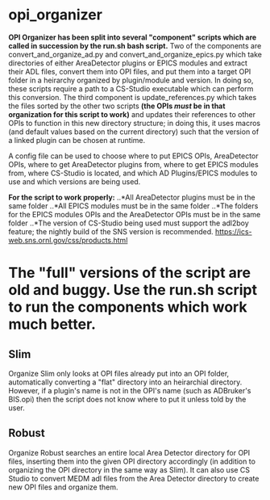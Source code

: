 # opi_organizer #

**OPI Organizer has been split into several "component" scripts which are called in succession by the run.sh bash script.** Two of the components are convert_and_organize_ad.py and convert_and_organize_epics.py which take directories of either AreaDetector plugins or EPICS modules and extract their ADL files, convert them into OPI files, and put them into a target OPI folder in a heirarchy organized by plugin/module and version. In doing so, these scripts require a path to a CS-Studio executable which can perform this conversion. The third component is update_references.py which takes the files sorted by the other two scripts **(the OPIs *must* be in that organization for this script to work)** and updates their references to other OPIs to function in this new directory structure; in doing this, it uses macros (and default values based on the current directory) such that the version of a linked plugin can be chosen at runtime.

A config file can be used to choose where to put EPICS OPIs, AreaDetector OPIs, where to get AreaDetector plugins from, where to get EPICS modules from, where CS-Studio is located, and which AD Plugins/EPICS modules to use and which versions are being used.

**For the script to work properly:**
  ..*All AreaDetector plugins must be in the same folder
  ..*All EPICS modules must be in the same folder
  ..*The folders for the EPICS modules OPIs and the AreaDetector OPIs must be in the same folder
  ..*The version of CS-Studio being used must support the adl2boy feature; the nightly build of the SNS version is recommended. https://ics-web.sns.ornl.gov/css/products.html

# The "full" versions of the script are old and buggy. Use the run.sh script to run the components which work much better. #
## Slim ##
Organize Slim only looks at OPI files already put into an OPI folder, automatically converting a "flat" directory into an heirarchial directory. However, if a plugin's name is not in the OPI's name (such as ADBruker's BIS.opi) then the script does not know where to put it unless told by the user.

## Robust ##
Organize Robust searches an entire local Area Detector directory for OPI files, inserting them into the given OPI directory accordingly (in addition to organizing the OPI directory in the same way as Slim). It can also use CS Studio to convert MEDM adl files from the Area Detector directory to create new OPI files and organize them.
